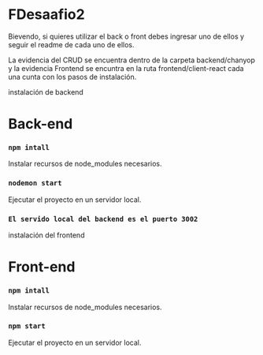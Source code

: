 # FDesaafio2


Bievendo, si quieres utilizar el back o front debes ingresar uno de ellos y seguir el readme de cada uno de ellos.

La evidencia del CRUD se encuentra dentro de la carpeta backend/chanyop y la evidencia Frontend se encuntra en la ruta frontend/client-react
 cada una cunta con los pasos de instalación.
 


instalación de backend

# Back-end

### `npm intall`

Instalar recursos de node_modules necesarios.


### `nodemon start`

Ejecutar el proyecto en un servidor local.


### `El servido local del backend es el puerto 3002`


instalación del frontend
# Front-end

### `npm intall`

Instalar recursos de node_modules necesarios.

### `npm start`

Ejecutar el proyecto en un servidor local.

